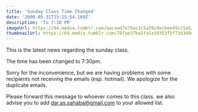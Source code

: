 ```yaml
---
title: 'Sunday Class Time Changed'
date: '2008-05-31T15:15:54.169Z'
description: 'To 7:30 PM'
imageUrl: https://64.media.tumblr.com/aacaad7e79ac1c5af8c4ecbee45cc5a5/tumblr_n5nf2x8ErG1rj8gavo1_500.jpg
thumbnailUrl: https://64.media.tumblr.com/78fae37ba1fa1a39353f5f73d349d464/tumblr_onfgxfDwHU1rq63pmo1_500.jpg
---
```


This is the latest news regarding the sunday class.

The time has been changed to 7:30pm.

Sorry for the inconvenience, but we are having problems with some recipients not receiving the emails (esp. hotmail). We apologize for the duplicate emails.

Please forward this message to whoever comes to this class. we also advise you to add dar.as.sahaba@gmail.com to your allowed list.
